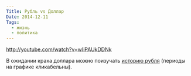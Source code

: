 ```yaml
---
Title: Рубль vs Доллар
Date: 2014-12-11
Tags:
  - жизнь
  - политика
---
```


http://youtube.com/watch?v=wIiPAUkDDNk

В ожидании краха доллара можно поизучать [историю рубля](http://slon.ru/specials/forexclub/)  (периоды на графике кликабельны).